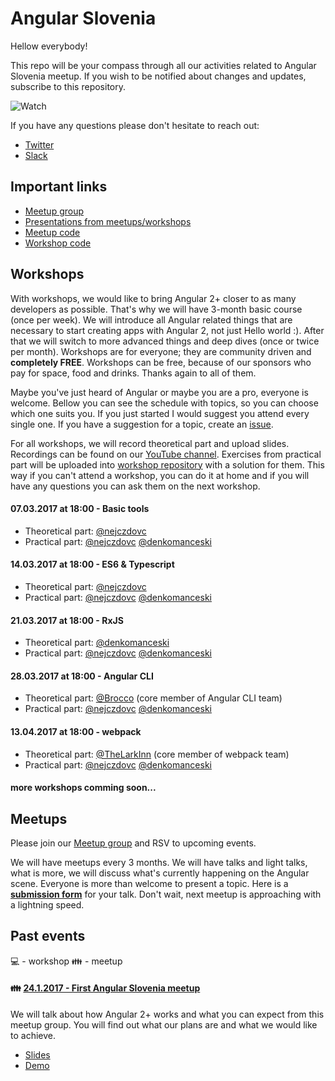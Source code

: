 # Angular Slovenia

Hellow everybody!

This repo will be your compass through all our activities related to Angular Slovenia meetup. If you wish to be notified about changes and updates, subscribe to this repository.

![Watch](https://cloud.githubusercontent.com/assets/9574457/22525827/2d0fc0d6-e8c9-11e6-92b4-572102e5a305.gif)

If you have any questions please don't hesitate to reach out:
* [Twitter](https://twitter.com/nejczdovc)
* [Slack](https://jsmeetlj.slack.com)

## Important links
* [Meetup group](https://www.meetup.com/ng-slo/)
* [Presentations from meetups/workshops](https://slides.com/ng-slo)
* [Meetup code](https://github.com/ng-slo/meetup)
* [Workshop code](https://github.com/ng-slo/workshop)

## Workshops

With workshops, we would like to bring Angular 2+ closer to as many developers as possible. That's why we will have 3-month basic course (once per week). We will introduce all Angular related things that are necessary to start creating apps with Angular 2, not just Hello world :). After that we will switch to more advanced things and deep dives (once or twice per month). Workshops are for everyone; they are community driven and **completely FREE**. Workshops can be free, because of our sponsors who pay for space, food and drinks. Thanks again to all of them.

Maybe you've just heard of Angular or maybe you are a pro, everyone is welcome. Bellow you can see the schedule with topics, so you can choose which one suits you. If you just started I would suggest you attend every single one. If you have a suggestion for a topic, create an [issue](https://github.com/ng-slo/workshop/issues).

For all workshops, we will record theoretical part and upload slides. Recordings can be found on our [YouTube channel](https://www.youtube.com/channel/UCV7pUIUwOPPZpTUJufxZNLg). Exercises from practical part will be uploaded into [workshop repository](https://github.com/ng-slo/workshop) with a solution for them. This way if you can't attend a workshop, you can do it at home and if you will have any questions you can ask them on the next workshop.

#### 07.03.2017 at 18:00 - Basic tools
* Theoretical part: [@nejczdovc](https://github.com/NejcZdovc)
* Practical part: [@nejczdovc](https://github.com/NejcZdovc) [@denkomanceski](https://github.com/denkomanceski)

#### 14.03.2017 at 18:00 - ES6 & Typescript
* Theoretical part: [@nejczdovc](https://github.com/NejcZdovc)
* Practical part: [@nejczdovc](https://github.com/NejcZdovc) [@denkomanceski](https://github.com/denkomanceski)

#### 21.03.2017 at 18:00 - RxJS
* Theoretical part:  [@denkomanceski](https://github.com/denkomanceski)
* Practical part: [@nejczdovc](https://github.com/NejcZdovc) [@denkomanceski](https://github.com/denkomanceski)

#### 28.03.2017 at 18:00 - Angular CLI
* Theoretical part: [@Brocco](https://github.com/Brocco) (core member of Angular CLI team)
* Practical part: [@nejczdovc](https://github.com/NejcZdovc) [@denkomanceski](https://github.com/denkomanceski)

#### 13.04.2017 at 18:00 - webpack
* Theoretical part: [@TheLarkInn](https://github.com/TheLarkInn) (core member of webpack team)
* Practical part: [@nejczdovc](https://github.com/NejcZdovc) [@denkomanceski](https://github.com/denkomanceski)

#### more workshops comming soon...

## Meetups

Please join our [Meetup group](https://www.meetup.com/ng-slo/) and RSV to upcoming events.

We will have meetups every 3 months. We will have talks and light talks, what is more, we will discuss what's currently happening on the Angular scene. Everyone is more than welcome to present a topic. Here is a **[submission form](https://docs.google.com/forms/d/e/1FAIpQLScTxdDM714_edJDJwxYlLBId-oee3OYTGls9j2rzD5KyiF4QQ/viewform)** for your talk. Don't wait, next meetup is approaching with a lightning speed.

## Past events

:computer: - workshop
:family: - meetup

#### :family: [24.1.2017 - First Angular Slovenia meetup](https://www.meetup.com/ng-slo/events/236843238/)
We will talk about how Angular 2+ works and what you can expect from this meetup group. You will find out what our plans are and what we would like to achieve.
  * [Slides](http://slides.com/ng-slo/introduction#/)
  * [Demo](https://github.com/ng-slo/meetup/tree/master/24.01.2017)
